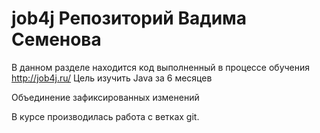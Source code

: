 # job4j Репозиторий Вадима Семенова

В данном разделе находится код выполненный в процессе обучения
 http://job4j.ru/ Цель изучить Java за 6 месяцев
 
 Объединение зафиксированных изменений
 
 В курсе производилась работа с ветках git.